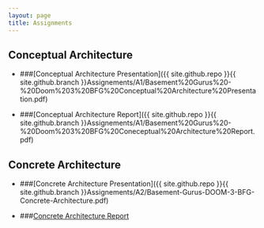 ```yaml
---
layout: page
title: Assignments
---
```


## Conceptual Architecture

* ###[Conceptual Architecture Presentation]({{ site.github.repo }}{{ site.github.branch }}Assignements/A1/Basement%20Gurus%20-%20Doom%203%20BFG%20Conceptual%20Architecture%20Presentation.pdf)

* ###[Conceptual Architecture Report]({{ site.github.repo }}{{ site.github.branch }}Assignements/A1/Basement%20Gurus%20-%20Doom%203%20BFG%20Coneceptual%20Architecture%20Report.pdf)

## Concrete Architecture

* ###[Concrete Architecture Presentation]({{ site.github.repo }}{{ site.github.branch }}Assignements/A2/Basement-Gurus-DOOM-3-BFG-Concrete-Architecture.pdf)

* ###[Concrete Architecture Report]()
